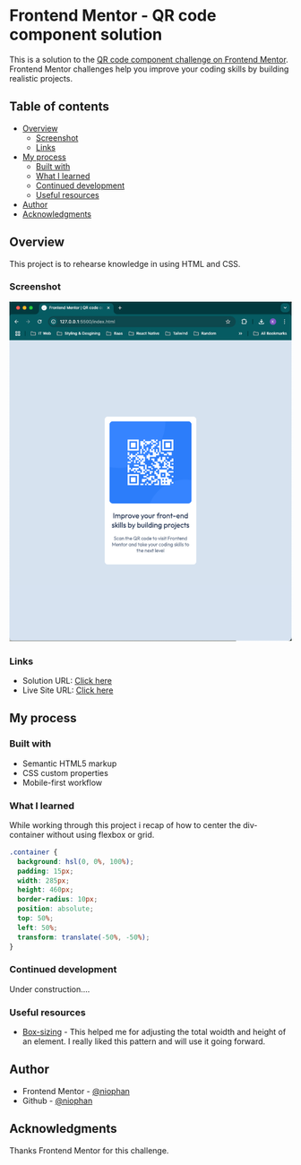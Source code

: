 # Frontend Mentor - QR code component solution

This is a solution to the [QR code component challenge on Frontend Mentor](https://www.frontendmentor.io/challenges/qr-code-component-iux_sIO_H). Frontend Mentor challenges help you improve your coding skills by building realistic projects. 

## Table of contents

- [Overview](#overview)
  - [Screenshot](#screenshot)
  - [Links](#links)
- [My process](#my-process)
  - [Built with](#built-with)
  - [What I learned](#what-i-learned)
  - [Continued development](#continued-development)
  - [Useful resources](#useful-resources)
- [Author](#author)
- [Acknowledgments](#acknowledgments)


## Overview
This project is to rehearse knowledge in using HTML and CSS.
### Screenshot

![](./project-1.png)

### Links

- Solution URL: [Click here](https://github.com/niophan/qr-code-fe/tree/main)
- Live Site URL: [Click here](https://github.com/niophan/qr-code-fe_1)

## My process

### Built with

- Semantic HTML5 markup
- CSS custom properties
- Mobile-first workflow



### What I learned

While working through this project i recap of how to center the div-container without using flexbox or grid. 

```css
.container {
  background: hsl(0, 0%, 100%);
  padding: 15px;
  width: 285px;
  height: 460px;
  border-radius: 10px;
  position: absolute;
  top: 50%;
  left: 50%;
  transform: translate(-50%, -50%);
}
```


### Continued development

Under construction....

### Useful resources

- [Box-sizing](https://developer.mozilla.org/en-US/docs/Web/CSS/box-sizing) - This helped me for adjusting the total woidth and height of an element. I really liked this pattern and will use it going forward.


## Author

- Frontend Mentor - [@niophan](https://www.frontendmentor.io/profile/niophan)
- Github - [@niophan](https://github.com/niophan)



## Acknowledgments

Thanks Frontend Mentor for this challenge.
